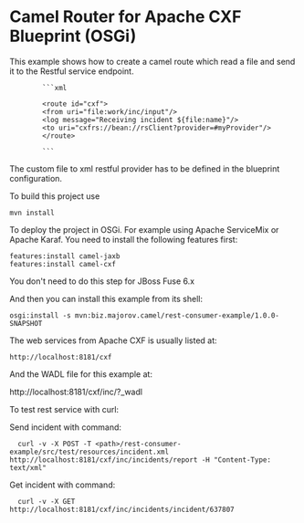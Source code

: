 Camel Router  for Apache CXF  Blueprint (OSGi)
=========================================================================


This example shows how to create a camel route which read a file and send it to the Restful service endpoint.

            ```xml

            <route id="cxf">
            <from uri="file:work/inc/input"/>
            <log message="Receiving incident ${file:name}"/>
            <to uri="cxfrs://bean://rsClient?provider=#myProvider"/>
            </route>

            ```
The custom file to xml restful provider has to be defined in the blueprint configuration.


To build this project use

    mvn install

To deploy the project in OSGi. For example using Apache ServiceMix
or Apache Karaf. You need to install the following features first:

    features:install camel-jaxb
    features:install camel-cxf

You don't need to do this step for JBoss Fuse 6.x


And then you can install this example from its shell:

    osgi:install -s mvn:biz.majorov.camel/rest-consumer-example/1.0.0-SNAPSHOT

The web services from Apache CXF is usually listed at:

    http://localhost:8181/cxf

And the WADL file for this example at:

   http://localhost:8181/cxf/inc/?_wadl




To test rest service with curl:


Send incident with command:

      curl -v -X POST -T <path>/rest-consumer-example/src/test/resources/incident.xml   http://localhost:8181/cxf/inc/incidents/report -H "Content-Type: text/xml"


Get incident with command:

      curl -v -X GET http://localhost:8181/cxf/inc/incidents/incident/637807



